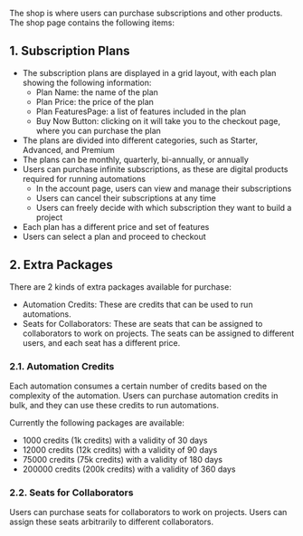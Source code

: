 The shop is where users can purchase subscriptions and other products. The shop page contains the following items:

## 1. Subscription Plans

- The subscription plans are displayed in a grid layout, with each plan showing the following information:
    - Plan Name: the name of the plan
    - Plan Price: the price of the plan
    - Plan FeaturesPage: a list of features included in the plan
    - Buy Now Button: clicking on it will take you to the checkout page, where you can purchase the plan
- The plans are divided into different categories, such as Starter, Advanced, and Premium
- The plans can be monthly, quarterly, bi-annually, or annually
- Users can purchase infinite subscriptions, as these are digital products required for running automations
  - In the account page, users can view and manage their subscriptions
  - Users can cancel their subscriptions at any time
  - Users can freely decide with which subscription they want to build a project
- Each plan has a different price and set of features
- Users can select a plan and proceed to checkout
   
## 2. Extra Packages

There are 2 kinds of extra packages available for purchase:
    
* Automation Credits: These are credits that can be used to run automations.
* Seats for Collaborators: These are seats that can be assigned to collaborators to work on projects. The seats can be assigned to different users, and each seat has a different price.

### 2.1. Automation Credits

Each automation consumes a certain number of credits based on the complexity of the automation. Users can purchase automation credits in bulk, and they can use these credits to run automations.

Currently the following packages are available:

- 1000 credits (1k credits) with a validity of 30 days
- 12000 credits (12k credits) with a validity of 90 days
- 75000 credits (75k credits) with a validity of 180 days
- 200000 credits (200k credits) with a validity of 360 days



### 2.2. Seats for Collaborators

Users can purchase seats for collaborators to work on projects. Users can assign these seats arbitrarily to different collaborators.
